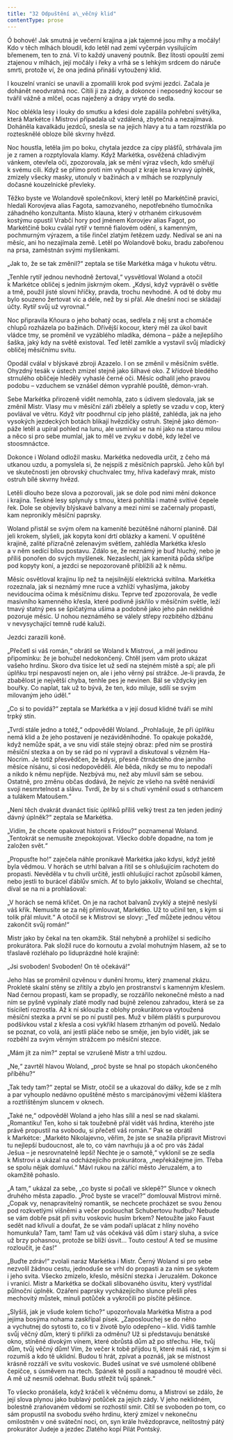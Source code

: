 ```yaml
---
title: "32 Odpuštění a\_věčný klid"
contentType: prose
---
```


Ó bohové! Jak smutná je večerní krajina a jak tajemné jsou mlhy a močály! Kdo v těch mlhách bloudil, kdo letěl nad zemí vyčerpán vysilujícím břemenem, ten to zná. Ví to každý unavený poutník. Bez lítosti opouští zemi ztajenou v mlhách, její močály i řeky a vrhá se s lehkým srdcem do náruče smrti, protože ví, že ona jediná přináší vytoužený klid.

I kouzelní vraníci se unavili a zpomalili krok pod svými jezdci. Začala je dohánět neodvratná noc. Cítili ji za zády, a dokonce i neposedný kocour se tvářil vážně a mlčel, ocas naježený a drápy vryté do sedla.

Noc oblékla lesy i louky do smutku a kdesi dole zapálila pohřební světýlka, která Markétce i Mistrovi připadala už vzdálená, zbytečná a nezajímavá. Doháněla kavalkádu jezdců, snesla se na jejich hlavy a tu a tam rozstříkla po roztesknělé obloze bílé skvrny hvězd.

Noc houstla, letěla jim po boku, chytala jezdce za cípy plášťů, strhávala jim je z ramen a rozptylovala klamy. Když Markétka, osvěžená chladivým vánkem, otevřela oči, zpozorovala, jak se mění výraz všech, kdo směřují k svému cíli. Když se přímo proti nim vyhoupl z kraje lesa krvavý úplněk, zmizely všecky masky, utonuly v bažinách a v mlhách se rozplynuly dočasné kouzelnické převleky.

Těžko byste ve Wolandově společníkovi, který letěl po Markétčině pravici, hledali Korovjeva alias Fagota, samozvaného, nepotřebného tlumočníka záhadného konzultanta. Místo klauna, který v otrhaném cirkusovém kostýmu opustil Vrabčí hory pod jménem Korovjev alias Fagot, po Markétčině boku cválal rytíř v temně fia­lovém odění, s kamenným, pochmurným výrazem, a tiše řinčel zlatým řetězem uzdy. Nedíval se ani na měsíc, ani ho nezajímala země. Letěl po Wolandově boku, bradu zabořenou na prsa, zaměstnán svými myšlenkami.

„Jak to, že se tak změnil?“ zeptala se tiše Markétka mága v hukotu větru.

„Tenhle rytíř jednou nevhodně žertoval,“ vysvětloval Woland a otočil k Markétce obličej s jedním jiskrným okem. „Kdysi, když vyprávěl o světle a tmě, použil jisté slovní hříčky, pravda, trochu nevhodné. A od té doby mu bylo souzeno žertovat víc a déle, než by si přál. Ale dnešní noci se skládají účty. Rytíř svůj už vyrovnal.“

Noc připravila Kňoura o jeho bohatý ocas, sedřela z něj srst a chomáče chlupů rozházela po bažinách. Dřívější kocour, který měl za úkol bavit vládce tmy, se proměnil ve vyzáblého mladíka, démona – páže a nejlepšího šaška, jaký kdy na světě existoval. Teď letěl zamlkle a vystavil svůj mladický obličej měsíčnímu svitu.

Opodál cválal v blýskavé zbroji Azazelo. I on se změnil v měsíčním světle. Ohyzdný tesák v ústech zmizel stejně jako šilhavé oko. Z křídově bledého strnulého obličeje hleděly vyhaslé černé oči. Měsíc odhalil jeho pravou podobu – vzduchem se vznášel démon vyprahlé pouště, démon-vrah.

Sebe Markétka přirozeně vidět nemohla, zato s údivem sledovala, jak se změnil Mistr. Vlasy mu v měsíční záři zbělely a spletly se vzadu v cop, který povlával ve větru. Když vítr poodhrnul cíp jeho pláště, zahlédla, jak na jeho vysokých jezdeckých botách blikají hvězdičky ostruh. Stejně jako démon-páže letěl a upíral pohled na lunu, ale usmíval se na ni jako na starou milou a něco si pro sebe mumlal, jak to měl ve zvyku v době, kdy ležel ve stoosmnáctce.

Dokonce i Woland odložil masku. Markétka nedovedla určit, z čeho má utkanou uzdu, a pomyslela si, že nejspíš z měsíčních paprsků. Jeho kůň byl ve skutečnosti jen obrovský chuchvalec tmy, hříva kadeřavý mrak, místo ostruh bílé skvrny hvězd.

Letěli dlouho beze slova a pozorovali, jak se dole pod nimi mění dokonce i krajina. Teskné lesy splynuly s tmou, která pohltila i matně svítivé čepele řek. Dole se objevily blýskavé balvany a mezi nimi se začernaly propasti, kam nepronikly měsíční paprsky.

Woland přistál se svým ořem na kamenité bezútěšné náhorní planině. Dál jeli krokem, slyšeli, jak kopyta koní drtí oblázky a kamení. V opuštěné krajině, zalité přízračně zelenavým světlem, zahlédla Markétka křeslo a v něm sedící bílou postavu. Zdálo se, že neznámý je buď hluchý, nebo je příliš ponořen do svých myšlenek. Nezaslechl, jak kamenitá půda skřípe pod kopyty koní, a jezdci se nepozorovaně přiblížili až k němu.

Měsíc osvětloval krajinu líp než ta nejsilnější elektrická svítilna. Markétka rozeznala, jak si neznámý mne ruce a vzhlíží vyhaslýma, jakoby nevidoucíma očima k měsíčnímu disku. Teprve teď zpozorovala, že vedle masívního kamenného křesla, které podivně jiskřilo v měsíčním světle, leží tmavý statný pes se špičatýma ušima a podobně jako jeho pán neklidně pozoruje měsíc. U nohou neznámého se válely střepy rozbitého džbánu v nevysychající temně rudé kaluži.

Jezdci zarazili koně.

„Přečetl si váš román,“ obrátil se Woland k Mistrovi, „a měl jedinou připomínku: že je bohužel nedokončený. Chtěl jsem vám proto ukázat vašeho hrdinu. Skoro dva tisíce let už sedí na stejném místě a spí; ale při úplňku trpí nespavostí nejen on, ale i jeho věrný psí strážce. Je-li pravda, že zbabělost je největší chyba, tenhle pes je nevinen. Bál se vždycky jen bouřky. Co naplat, tak už to bývá, že ten, kdo miluje, sdílí se svým milovaným jeho úděl.“

„Co si to povídá?“ zeptala se Markétka a v její dosud klidné tváři se mihl trpký stín.

„Tvrdí stále jedno a totéž,“ odpověděl Woland. „Prohlašuje, že při úplňku nemá klid a že jeho postavení je nezáviděníhodné. To opakuje pokaždé, když nemůže spát, a ve snu vidí stále stejný obraz: před ním se prostírá měsíční stezka a on by se rád po ní vypravil a diskutoval s vězněm Ha-Nocrim. Je totiž přesvědčen, že kdysi, přesně čtrnáctého dne jarního měsíce nísánu, si cosi nedopověděli. Ale běda, nikdy se mu to nepodaří a nikdo k němu nepřijde. Nezbývá mu, než aby mluvil sám se sebou. Ostatně, pro změnu občas dodává, že nejvíc ze všeho na světě nenávidí svoji nesmrtelnost a slávu. Tvrdí, že by si s chutí vyměnil osud s otrhancem a tulákem Matoušem.“

„Není těch dvakrát dvanáct tisíc úplňků příliš velký trest za ten jeden jediný dávný úplněk?“ zeptala se Markétka.

„Vidím, že chcete opakovat historii s Frídou?“ poznamenal Woland. „Tentokrát se nemusíte znepokojovat. Všecko dobře dopadne, na tom je založen svět.“

„Propusťte ho!“ zaječela náhle pronikavě Markétka jako kdysi, když ještě byla vědmou. V horách se utrhl balvan a řítil se s ohlušujícím rachotem do propasti. Nevěděla v tu chvíli určitě, jestli ohlušující rachot způsobil kámen, nebo jestli to burácel ďáblův smích. Ať to bylo jakkoliv, Woland se chechtal, díval se na ni a prohlašoval:

„V horách se nemá křičet. On je na rachot balvanů zvyklý a stejně neslyší váš křik. Nemusíte se za něj přimlouvat, Markétko. Už to učinil ten, s kým si tolik přál mluvit.“ A otočil se k Mistrovi se slovy: „Teď můžete jednou větou zakončit svůj román!“

Mistr jako by čekal na ten okamžik. Stál nehybně a prohlížel si sedícího prokurátora. Pak složil ruce do kornoutu a zvolal mohutným hlasem, až se to třaslavě rozléhalo po liduprázdné holé krajině:

„Jsi svoboden! Svoboden! On tě očekává!“

Jeho hlas se proměnil ozvěnou v dunění hromu, který znamenal zkázu. Prokleté skalní stěny se zřítily a zbylo jen prostranství s kamenným křeslem. Nad černou propastí, kam se propadly, se rozzářilo nekonečné město a nad ním se pyšně vypínaly zlaté modly nad bujně zelenou zahradou, která se za tisíciletí rozrostla. Až k ní sklouzla z oblohy prokurátorova vytoužená měsíční stezka a první se po ní pustil pes. Muž v bílém plášti s purpurovou podšívkou vstal z křesla a cosi vykřikl hlasem ztrhaným od povelů. Nedalo se poznat, co volá, ani jestli pláče nebo se směje, jen bylo vidět, jak se rozběhl za svým věrným strážcem po měsíční stezce.

„Mám jít za ním?“ zeptal se vzrušeně Mistr a trhl uzdou.

„Ne,“ zavrtěl hlavou Woland, „proč byste se hnal po stopách ukončeného příběhu?“

„Tak tedy tam?“ zeptal se Mistr, otočil se a ukazoval do dálky, kde se z mlh a par vyhouplo nedávno opuštěné město s marcipánovými věžemi kláštera a roztříštěným sluncem v oknech.

„Také ne,“ odpověděl Woland a jeho hlas sílil a nesl se nad skalami. „Romantiku! Ten, koho si tak toužebně přál vidět váš hrdina, kterého jste právě propustil na svobodu, si přečetl váš román.“ Pak se obrátil k Markétce: „Markéto Nikolajevno, věřím, že jste se snažila připravit Mistrovi tu nejlepší budoucnost, ale to, co vám navrhuju já a oč pro vás žádal Ješua – je nesrovnatelně lepší! Nechte je o samotě,“ vyklonil se ze sedla k Mistrovi a ukázal na odcházejícího prokurátora, „nepřekážejme jim. Třeba se spolu nějak domluví.“ Mávl rukou na zářící město Jeruzalém, a to okamžitě pohaslo.

„A tam,“ ukázal za sebe, „co byste si počali ve sklepě?“ Slunce v oknech druhého města zapadlo. „Proč byste se vracel?“ domlouval Mistrovi mírně. „Copak vy, nenapravitelný romantik, se nechcete procházet se svou ženou pod rozkvetlými višněmi a večer poslouchat Schubertovu hudbu? Nebude se vám dobře psát při svitu voskovic husím brkem? Netoužíte jako Faust sedět nad křivulí a doufat, že se vám podaří uplácat z hlíny nového homunkula? Tam, tam! Tam už vás očekává váš dům i starý sluha, a svíce už brzy pohasnou, protože se blíží úsvit… Touto cestou! A teď se musíme rozloučit, je čas!“

„Buďte zdráv!“ zvolali naráz Markétka i Mistr. Černý Woland si pro sebe nezvolil žádnou cestu, jednoduše se vrhl do propasti a za ním se sykotem i jeho svita. Všecko zmizelo, křeslo, měsíční stezka i Jeruzalém. Dokonce i vraníci. Mistr a Markétka se dočkali slibovaného úsvitu, který vystřídal půlnoční úplněk. Ozářeni paprsky vycházejícího slunce přešli přes mechovitý můstek, minuli potůček a vykročili po písčité pěšince.

„Slyšíš, jak je všude kolem ticho?“ upozorňovala Markétka Mistra a pod jejíma bosýma nohama zaskřípal písek. „Zaposlouchej se do něho a vychutnej do sytosti to, co ti v životě bylo odepřeno – klid. Vidíš tamhle svůj věčný dům, který ti přiřkli za odměnu? Už si představuju benátské okno, stíněné divokým vínem, které obrůstá dům až po střechu. Hle, tvůj dům, tvůj věčný dům! Vím, že večer k tobě přijdou ti, které máš rád, s kým si rozumíš a kdo tě uklidní. Budou ti hrát, zpívat a poznáš, jak se místnost krásně rozzáří ve svitu voskovic. Budeš usínat ve své usmolené oblíbené čepičce, s úsměvem na rtech. Spánek tě posílí a napadnou tě moudré věci. A mě už nesmíš odehnat. Budu střežit tvůj spánek.“

To všecko pronášela, když kráčeli k věčnému domu, a Mistrovi se zdálo, že její slova plynou jako bublavý potůček za jejich zády. V jeho neklidném, bolestně zraňovaném vědomí se rozhostil smír. Cítil se svoboden po tom, co sám propustil na svobodu svého hrdinu, který zmizel v nekonečnu omilostněn v oné sváteční noci, on, syn krále hvězdopravce, nelítostný pátý prokurátor Judeje a jezdec Zlatého kopí Pilát Pontský.

